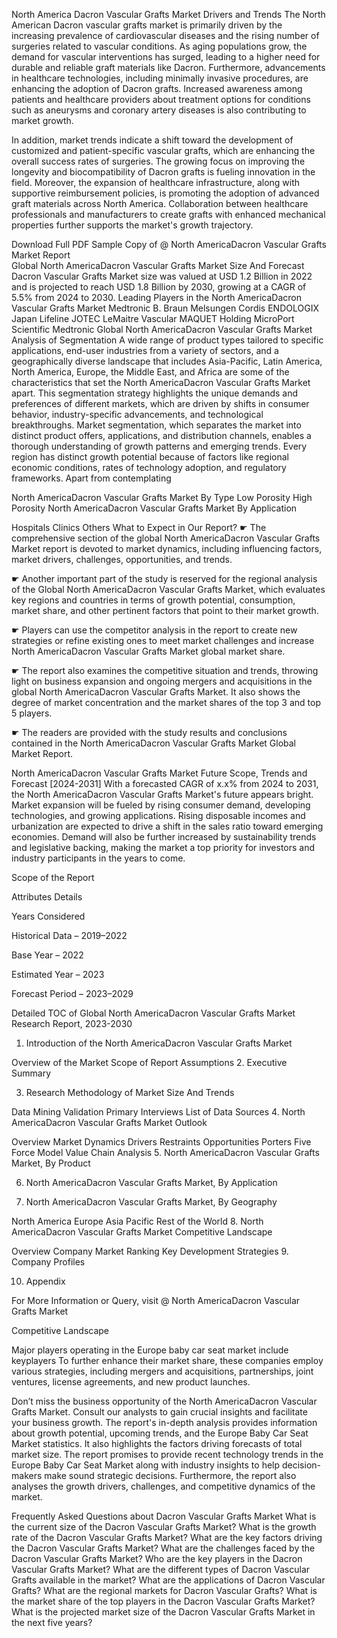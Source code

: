 North America Dacron Vascular Grafts Market Drivers and Trends
The North American Dacron vascular grafts market is primarily driven by the increasing prevalence of cardiovascular diseases and the rising number of surgeries related to vascular conditions. As aging populations grow, the demand for vascular interventions has surged, leading to a higher need for durable and reliable graft materials like Dacron. Furthermore, advancements in healthcare technologies, including minimally invasive procedures, are enhancing the adoption of Dacron grafts. Increased awareness among patients and healthcare providers about treatment options for conditions such as aneurysms and coronary artery diseases is also contributing to market growth.

In addition, market trends indicate a shift toward the development of customized and patient-specific vascular grafts, which are enhancing the overall success rates of surgeries. The growing focus on improving the longevity and biocompatibility of Dacron grafts is fueling innovation in the field. Moreover, the expansion of healthcare infrastructure, along with supportive reimbursement policies, is promoting the adoption of advanced graft materials across North America. Collaboration between healthcare professionals and manufacturers to create grafts with enhanced mechanical properties further supports the market's growth trajectory.

Download Full PDF Sample Copy of @ North AmericaDacron Vascular Grafts Market Report  
Global North AmericaDacron Vascular Grafts Market Size And Forecast
Dacron Vascular Grafts Market size was valued at USD 1.2 Billion in 2022 and is projected to reach USD 1.8 Billion by 2030, growing at a CAGR of 5.5% from 2024 to 2030.
Leading Players in the North AmericaDacron Vascular Grafts Market
Medtronic
B. Braun Melsungen
Cordis
ENDOLOGIX
Japan Lifeline
JOTEC
LeMaitre Vascular
MAQUET Holding
MicroPort Scientific
Medtronic
Global North AmericaDacron Vascular Grafts Market Analysis of Segmentation
A wide range of product types tailored to specific applications, end-user industries from a variety of sectors, and a geographically diverse landscape that includes Asia-Pacific, Latin America, North America, Europe, the Middle East, and Africa are some of the characteristics that set the North AmericaDacron Vascular Grafts Market apart. This segmentation strategy highlights the unique demands and preferences of different markets, which are driven by shifts in consumer behavior, industry-specific advancements, and technological breakthroughs. Market segmentation, which separates the market into distinct product offers, applications, and distribution channels, enables a thorough understanding of growth patterns and emerging trends. Every region has distinct growth potential because of factors like regional economic conditions, rates of technology adoption, and regulatory frameworks. Apart from contemplating

North AmericaDacron Vascular Grafts Market By Type
Low Porosity
High Porosity
North AmericaDacron Vascular Grafts Market By Application

Hospitals
Clinics
Others
What to Expect in Our Report?
☛ The comprehensive section of the global North AmericaDacron Vascular Grafts Market report is devoted to market dynamics, including influencing factors, market drivers, challenges, opportunities, and trends.

☛ Another important part of the study is reserved for the regional analysis of the Global North AmericaDacron Vascular Grafts Market, which evaluates key regions and countries in terms of growth potential, consumption, market share, and other pertinent factors that point to their market growth.

☛ Players can use the competitor analysis in the report to create new strategies or refine existing ones to meet market challenges and increase North AmericaDacron Vascular Grafts Market global market share.

☛ The report also examines the competitive situation and trends, throwing light on business expansion and ongoing mergers and acquisitions in the global North AmericaDacron Vascular Grafts Market. It also shows the degree of market concentration and the market shares of the top 3 and top 5 players.

☛ The readers are provided with the study results and conclusions contained in the North AmericaDacron Vascular Grafts Market Global Market Report.

North AmericaDacron Vascular Grafts Market Future Scope, Trends and Forecast [2024-2031]
With a forecasted CAGR of x.x% from 2024 to 2031, the North AmericaDacron Vascular Grafts Market's future appears bright. Market expansion will be fueled by rising consumer demand, developing technologies, and growing applications. Rising disposable incomes and urbanization are expected to drive a shift in the sales ratio toward emerging economies. Demand will also be further increased by sustainability trends and legislative backing, making the market a top priority for investors and industry participants in the years to come.

Scope of the Report

Attributes Details

Years Considered

Historical Data – 2019–2022

Base Year – 2022

Estimated Year – 2023

Forecast Period – 2023–2029

Detailed TOC of Global North AmericaDacron Vascular Grafts Market Research Report, 2023-2030
1. Introduction of the North AmericaDacron Vascular Grafts Market

Overview of the Market
Scope of Report
Assumptions
2. Executive Summary

3. Research Methodology of Market Size And Trends

Data Mining
Validation
Primary Interviews
List of Data Sources
4. North AmericaDacron Vascular Grafts Market Outlook

Overview
Market Dynamics
Drivers
Restraints
Opportunities
Porters Five Force Model
Value Chain Analysis
5. North AmericaDacron Vascular Grafts Market, By Product

6. North AmericaDacron Vascular Grafts Market, By Application

7. North AmericaDacron Vascular Grafts Market, By Geography

North America
Europe
Asia Pacific
Rest of the World
8. North AmericaDacron Vascular Grafts Market Competitive Landscape

Overview
Company Market Ranking
Key Development Strategies
9. Company Profiles

10. Appendix

For More Information or Query, visit @ North AmericaDacron Vascular Grafts Market

Competitive Landscape

Major players operating in the Europe baby car seat market include keyplayers To further enhance their market share, these companies employ various strategies, including mergers and acquisitions, partnerships, joint ventures, license agreements, and new product launches.

Don’t miss the business opportunity of the North AmericaDacron Vascular Grafts Market. Consult our analysts to gain crucial insights and facilitate your business growth.
The report's in-depth analysis provides information about growth potential, upcoming trends, and the Europe Baby Car Seat Market statistics. It also highlights the factors driving forecasts of total market size. The report promises to provide recent technology trends in the Europe Baby Car Seat Market along with industry insights to help decision-makers make sound strategic decisions. Furthermore, the report also analyses the growth drivers, challenges, and competitive dynamics of the market.

Frequently Asked Questions about Dacron Vascular Grafts Market
What is the current size of the Dacron Vascular Grafts Market?
What is the growth rate of the Dacron Vascular Grafts Market?
What are the key factors driving the Dacron Vascular Grafts Market?
What are the challenges faced by the Dacron Vascular Grafts Market?
Who are the key players in the Dacron Vascular Grafts Market?
What are the different types of Dacron Vascular Grafts available in the market?
What are the applications of Dacron Vascular Grafts?
What are the regional markets for Dacron Vascular Grafts?
What is the market share of the top players in the Dacron Vascular Grafts Market?
What is the projected market size of the Dacron Vascular Grafts Market in the next five years?
